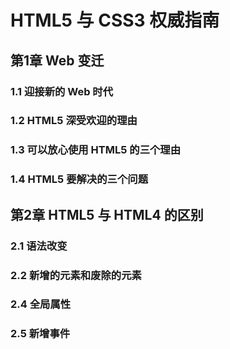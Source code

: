 # HTML5 与 CSS3 权威指南

## 第1章 Web 变迁

### 1.1 迎接新的 Web 时代

### 1.2 HTML5 深受欢迎的理由

### 1.3 可以放心使用 HTML5 的三个理由

### 1.4 HTML5 要解决的三个问题

## 第2章 HTML5 与 HTML4 的区别

### 2.1 语法改变

### 2.2 新增的元素和废除的元素

### 2.4 全局属性

### 2.5 新增事件
